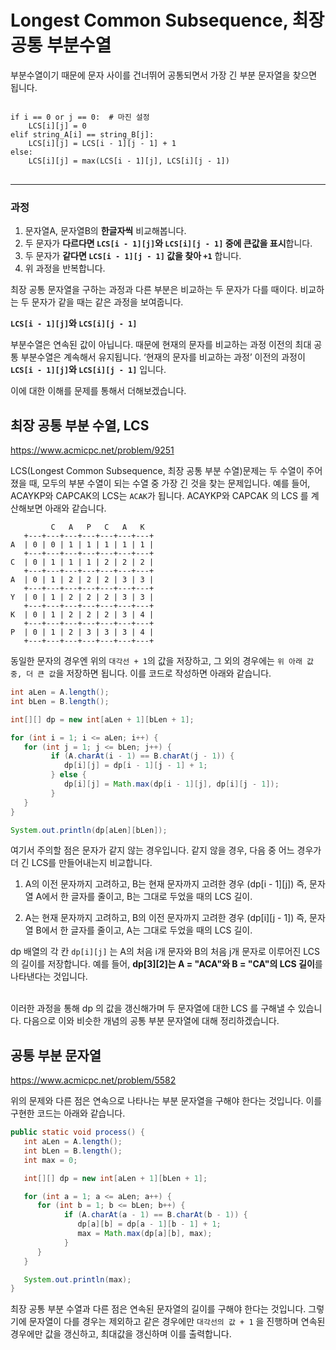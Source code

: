 # Longest Common Subsequence, 최장 공통 부분수열

부분수열이기 때문에 문자 사이를 건너뛰어 공통되면서 가장 긴 부분 문자열을 찾으면 됩니다.

<pre>
<code>
if i == 0 or j == 0:  # 마진 설정
	LCS[i][j] = 0
elif string_A[i] == string_B[j]:
	LCS[i][j] = LCS[i - 1][j - 1] + 1
else:
	LCS[i][j] = max(LCS[i - 1][j], LCS[i][j - 1])
</code>
</pre>
---

### 과정

1. 문자열A, 문자열B의 **한글자씩** 비교해봅니다.
2. 두 문자가 **다르다면 `LCS[i - 1][j]`와 `LCS[i][j - 1]` 중에 큰값을 표시**합니다.
3. 두 문자가 **같다면 `LCS[i - 1][j - 1]` 값을 찾아 `+1`** 합니다.
4. 위 과정을 반복합니다.

최장 공통 문자열을 구하는 과정과 다른 부분은 비교하는 두 문자가 다를 때이다. 비교하는 두 문자가 같을 때는 같은 과정을 보여줍니다.

**`LCS[i - 1][j]`와 `LCS[i][j - 1]`**

부분수열은 연속된 값이 아닙니다. 때문에 현재의 문자를 비교하는 과정 이전의 최대 공통 부분수열은 계속해서 유지됩니다. ‘현재의 문자를 비교하는 과정’ 이전의 과정이 **`LCS[i - 1][j]`와 `LCS[i][j - 1]`** 입니다.

이에 대한 이해를 문제를 통해서 더해보겠습니다.


## 최장 공통 부분 수열, LCS
https://www.acmicpc.net/problem/9251

LCS(Longest Common Subsequence, 최장 공통 부분 수열)문제는 두 수열이 주어졌을 때, 모두의 부분 수열이 되는 수열 중 가장 긴 것을 찾는 문제입니다. 예를 들어, ACAYKP와 CAPCAK의 LCS는 `ACAK`가 됩니다. ACAYKP와 CAPCAK 의 LCS 를 계산해보면 아래와 같습니다. 

```
         C   A   P   C   A   K
   +---+---+---+---+---+---+---+
A  | 0 | 0 | 1 | 1 | 1 | 1 | 1 |
   +---+---+---+---+---+---+---+
C  | 0 | 1 | 1 | 1 | 2 | 2 | 2 |
   +---+---+---+---+---+---+---+
A  | 0 | 1 | 2 | 2 | 2 | 3 | 3 |
   +---+---+---+---+---+---+---+
Y  | 0 | 1 | 2 | 2 | 2 | 3 | 3 |
   +---+---+---+---+---+---+---+
K  | 0 | 1 | 2 | 2 | 2 | 3 | 4 |
   +---+---+---+---+---+---+---+
P  | 0 | 1 | 2 | 3 | 3 | 3 | 4 |
   +---+---+---+---+---+---+---+
```

동일한 문자의 경우엔 위의 `대각선 + 1`의 값을 저장하고, 그 외의 경우에는 `위 아래 값 중, 더 큰 값`을 저장하면 됩니다. 이를 코드로 작성하면 아래와 같습니다.


```java
int aLen = A.length();
int bLen = B.length();

int[][] dp = new int[aLen + 1][bLen + 1];

for (int i = 1; i <= aLen; i++) {
   for (int j = 1; j <= bLen; j++) {
         if (A.charAt(i - 1) == B.charAt(j - 1)) {
            dp[i][j] = dp[i - 1][j - 1] + 1;
         } else {
            dp[i][j] = Math.max(dp[i - 1][j], dp[i][j - 1]);
         }
   }
}

System.out.println(dp[aLen][bLen]);
```
여기서 주의할 점은 문자가 같지 않는 경우입니다. 같지 않을 경우, 다음 중 어느 경우가 더 긴 LCS를 만들어내는지 비교합니다.

1. A의 이전 문자까지 고려하고, B는 현재 문자까지 고려한 경우 (dp[i - 1][j])
즉, 문자열 A에서 한 글자를 줄이고, B는 그대로 두었을 때의 LCS 길이.

2. A는 현재 문자까지 고려하고, B의 이전 문자까지 고려한 경우 (dp[i][j - 1])
즉, 문자열 B에서 한 글자를 줄이고, A는 그대로 두었을 때의 LCS 길이.

dp 배열의 각 칸 `dp[i][j]` 는 A의 처음 i개 문자와 B의 처음 j개 문자로 이루어진 LCS의 길이를 저장합니다. 예를 들어, **dp[3][2]는 A = "ACA"와 B = "CA"의 LCS 길이**를 나타낸다는 것입니다.

<br>이러한 과정을 통해 dp 의 값을 갱신해가며 두 문자열에 대한 LCS 를 구해낼 수 있습니다. 다음으로 이와 비슷한 개념의 공통 부분 문자열에 대해 정리하겠습니다.


## 공통 부분 문자열
https://www.acmicpc.net/problem/5582

위의 문제와 다른 점은 연속으로 나타나는 부분 문자열을 구해야 한다는 것입니다. 이를 구현한 코드는 아래와 같습니다.

```java
public static void process() {
   int aLen = A.length();
   int bLen = B.length();
   int max = 0;

   int[][] dp = new int[aLen + 1][bLen + 1];

   for (int a = 1; a <= aLen; a++) {
      for (int b = 1; b <= bLen; b++) {
            if (A.charAt(a - 1) == B.charAt(b - 1)) {
               dp[a][b] = dp[a - 1][b - 1] + 1;
               max = Math.max(dp[a][b], max);
            }
      }
   }

   System.out.println(max);
}
```

최장 공통 부분 수열과 다른 점은 연속된 문자열의 길이를 구해야 한다는 것입니다. 그렇기에 문자열이 다를 경우는 제외하고 같은 경우에만 `대각선의 값 + 1` 을 진행하며 연속된 경우에만 값을 갱신하고, 최대값을 갱신하며 이를 출력합니다.
